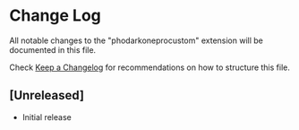 # Change Log

All notable changes to the "phodarkoneprocustom" extension will be documented in this file.

Check [Keep a Changelog](http://keepachangelog.com/) for recommendations on how to structure this file.

## [Unreleased]

- Initial release
